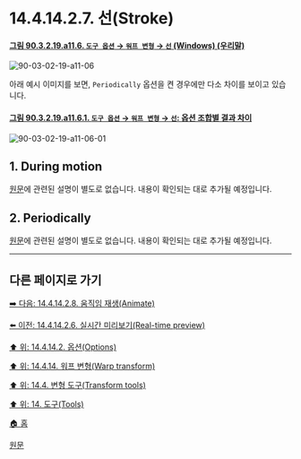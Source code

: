 # 14.4.14.2.7. 선(Stroke)

<a id="90-03-02-19-a11-06"></a>

#### [그림 90.3.2.19.a11.6. `도구 옵션` → `워프 변형` → `선` (Windows) (우리말)](./90-03-02-19-warp_transform.md#90-03-02-19-a11-06)
![90-03-02-19-a11-06](https://github.com/wonder13662/gimp/assets/15767104/fd301450-e172-4520-ad38-b3ce7dd91c88)

아래 예시 이미지를 보면, `Periodically` 옵션을 켠 경우에만 다소 차이를 보이고 있습니다.

<a id="90-03-02-19-a11-06-01"></a>

#### [그림 90.3.2.19.a11.6.1. `도구 옵션` → `워프 변형` → `선`: 옵션 조합별 결과 차이](./90-03-02-19-warp_transform.md#90-03-02-19-a11-06-01)
![90-03-02-19-a11-06-01](https://github.com/wonder13662/gimp/assets/15767104/57b54565-eac8-4a89-a50f-051c18b7c3fe)

## 1. During motion

[원문](https://docs.gimp.org/2.10/ko/gimp-tool-warp.html#idm16304)에 관련된 설명이 별도로 없습니다. 내용이 확인되는 대로 추가될 예정입니다.

## 2. Periodically

[원문](https://docs.gimp.org/2.10/ko/gimp-tool-warp.html#idm16304)에 관련된 설명이 별도로 없습니다. 내용이 확인되는 대로 추가될 예정입니다.

***

## 다른 페이지로 가기

[➡️ 다음: 14.4.14.2.8. 움직임 재생(Animate)](./14-04-14-02-08-animate.md)

[⬅️ 이전: 14.4.14.2.6. 실시간 미리보기(Real-time preview)](./14-04-14-02-06-real_time_preview.md)

[⬆️ 위: 14.4.14.2. 옵션(Options)](./14-04-14-02-00-options.md)

[⬆️ 위: 14.4.14. 워프 변형(Warp transform)](./14-04-14-00-warp-transform.md)

[⬆️ 위: 14.4. 변형 도구(Transform tools)](./14-04-00-transform-tools.md)

[⬆️ 위: 14. 도구(Tools)](./14-00-tools.md)

[🏠 홈](./00-home.md)

[원문](https://docs.gimp.org/2.10/ko/gimp-tool-warp.html#idm16304)